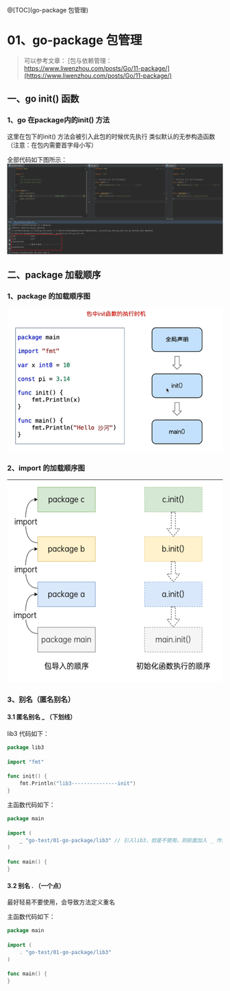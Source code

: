 
@[TOC](go-package 包管理)

# 01、go-package 包管理

> 可以参考文章：
> [包与依赖管理：https://www.liwenzhou.com/posts/Go/11-package/](https://www.liwenzhou.com/posts/Go/11-package/)



## 一、go init() 函数

### 1、go 在package内的init() 方法
这里在包下的init() 方法会被引入此包的时候优先执行
类似默认的无参构造函数（注意：在包内需要首字母小写）

全部代码如下图所示：
![img.png](file/img.png)


## 二、package 加载顺序

### 1、package 的加载顺序图

![img.png](file/img2.png)

### 2、import 的加载顺序图
![img.png](file/img1.png)

### 3、别名（匿名别名）


#### 3.1 匿名别名 _ （下划线）

lib3 代码如下：
```go
package lib3

import "fmt"

func init() {
	fmt.Println("lib3---------------init")
}
```

主函数代码如下：
```go
package main

import (
	_ "go-test/01-go-package/lib3" // 引入lib3，但是不使用，则前面加入 _ 作为匿名，然后会读取他的init()
)

func main() {
}
```

#### 3.2 别名 . （一个点）
最好轻易不要使用，会导致方法定义重名

主函数代码如下：
```go
package main

import (
	. "go-test/01-go-package/lib3" 
)

func main() {
}
```
